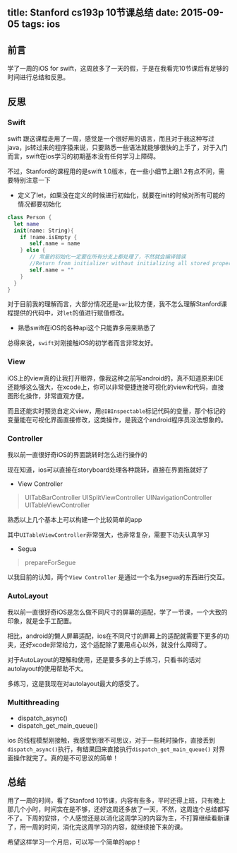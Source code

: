 title: Stanford cs193p 10节课总结
date: 2015-09-05
tags: ios
---

## 前言

学了一周的iOS for swift，这周放多了一天的假，于是在我看完10节课后有足够的时间进行总结和反思。

<!--more-->

## 反思

### Swift

swift 跟这课程走用了一周，感觉是一个很好用的语言，而且对于我这种写过java，js转过来的程序猿来说，只要熟悉一些语法就能够很快的上手了，对于入门而言，swift在ios学习的初期基本没有任何学习上障碍。

不过，Stanford的课程用的是swift 1.0版本，在一些小细节上跟1.2有点不同，需要特别注意一下

* 定义了let，如果没在定义的时候进行初始化，就要在init的时候对所有可能的情况都要初始化

```swift
class Person {
  let name
  init(name: String){
    if !name.isEmpty {
       self.name = name
    } else {
       // 常量的初始化一定要在所有分支上都处理了，不然就会编译错误
       //Return from initializer without initializing all stored properties
       self.name = ""
    }
  }
}
```

对于目前我的理解而言，大部分情况还是`var`比较方便，我不怎么理解Stanford课程提供的代码中，对`let`的值进行赋值修改。

* 熟悉swift在iOS的各种api这个只能靠多用来熟悉了

总得来说，`swift`对刚接触iOS的初学者而言非常友好。

### View

iOS上的view真的让我打开眼界，像我这种之前写android的，真不知道原来IDE还能够这么强大，在xcode上，你可以非常便捷连接可视化的view和代码，直接图形化操作，非常直观方便。

而且还能实时预览自定义view，用`@IBInspectable`标记代码的变量，那个标记的变量能在可视化界面直接修改，这类操作，是我这个android程序员没法想象的。

### Controller

我以前一直很好奇iOS的界面跳转时怎么进行操作的

现在知道，ios可以直接在storyboard处理各种跳转，直接在界面拖就好了

* View Controller
> UITabBarController
> UISplitViewController
> UINavigationController
> UITableViewController

熟悉以上几个基本上可以构建一个比较简单的app

其中`UITableViewController`非常强大，也非常复杂，需要下功夫认真学习

* Segua
> prepareForSegue

以我目前的认知，两个`View Controller` 是通过一个名为segua的东西进行交互。

### AutoLayout

我以前一直很好奇iOS是怎么做不同尺寸的屏幕的适配，学了一节课，一个大致的印象，就是全手工配置。

相比，android的懒人屏幕适配，ios在不同尺寸的屏幕上的适配就需要下更多的功夫，还好xcode非常给力，这个适配除了要用点心以外，就没什么障碍了。

对于AutoLayout的理解和使用，还是要多多的上手练习，只看书的话对autolayout的使用帮助不大。

多练习，这是我现在对autolayout最大的感受了。

### Multithreading

* dispatch_async()
* dispatch_get_main_queue()

ios 的线程模型刚接触，我感觉到很不可思议，对于一些耗时操作，直接丢到` dispatch_async()`执行，有结果回来直接执行`dispatch_get_main_queue()` 对界面操作就完了。真的是不可思议的简单！


## 总结

用了一周的时间，看了Stanford 10节课，内容有些多，平时还得上班，只有晚上那几个小时，时间实在是不够，还好这周还多放了一天，不然，这周连个总结都写不了。下周的安排，个人感觉还是以消化这周学习的内容为主，不打算继续看新课了，用一周的时间，消化完这周学习的内容，就继续接下来的课。

希望这样学习一个月后，可以写一个简单的app！

